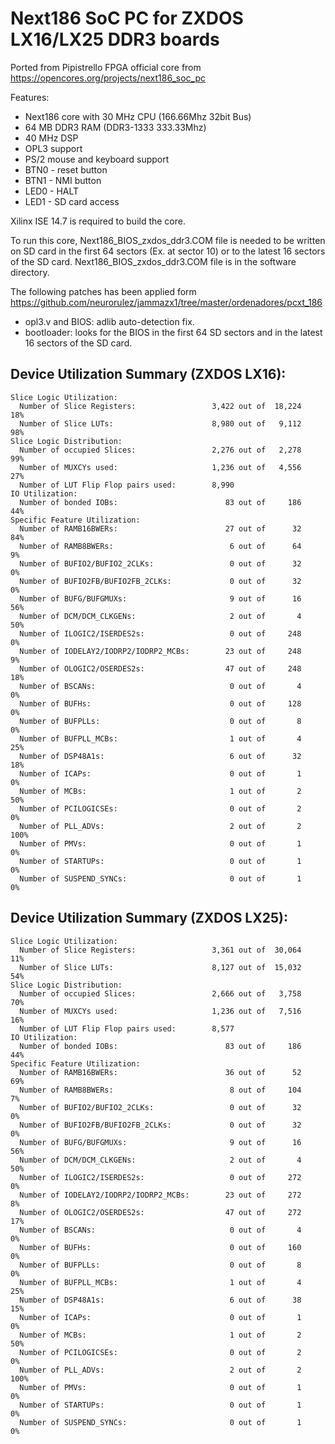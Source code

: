 # Next186 SoC PC for ZXDOS LX16/LX25 DDR3 boards
Ported from Pipistrello FPGA official core from https://opencores.org/projects/next186_soc_pc

Features:
- Next186 core with 30 MHz CPU (166.66Mhz 32bit Bus)
- 64 MB DDR3 RAM (DDR3-1333 333.33Mhz)
- 40 MHz DSP
- OPL3 support
- PS/2 mouse and keyboard support
- BTN0 - reset button
- BTN1 - NMI button
- LED0 - HALT
- LED1 - SD card access

Xilinx ISE 14.7 is required to build the core.

To run this core, Next186_BIOS_zxdos_ddr3.COM file is needed to be written on SD card in the first 64 sectors (Ex. at sector 10) or to the latest 16 sectors of the SD card.
Next186_BIOS_zxdos_ddr3.COM file is in the software directory.

The following patches has been applied form https://github.com/neurorulez/jammazx1/tree/master/ordenadores/pcxt_186
- opl3.v and BIOS: adlib auto-detection fix.
- bootloader: looks for the BIOS in the first 64 SD sectors and in the latest 16 sectors of the SD card.

## Device Utilization Summary (ZXDOS LX16):
```
Slice Logic Utilization:
  Number of Slice Registers:                 3,422 out of  18,224   18%
  Number of Slice LUTs:                      8,980 out of   9,112   98%
Slice Logic Distribution:
  Number of occupied Slices:                 2,276 out of   2,278   99%
  Number of MUXCYs used:                     1,236 out of   4,556   27%
  Number of LUT Flip Flop pairs used:        8,990
IO Utilization:
  Number of bonded IOBs:                        83 out of     186   44%
Specific Feature Utilization:
  Number of RAMB16BWERs:                        27 out of      32   84%
  Number of RAMB8BWERs:                          6 out of      64    9%
  Number of BUFIO2/BUFIO2_2CLKs:                 0 out of      32    0%
  Number of BUFIO2FB/BUFIO2FB_2CLKs:             0 out of      32    0%
  Number of BUFG/BUFGMUXs:                       9 out of      16   56%
  Number of DCM/DCM_CLKGENs:                     2 out of       4   50%
  Number of ILOGIC2/ISERDES2s:                   0 out of     248    0%
  Number of IODELAY2/IODRP2/IODRP2_MCBs:        23 out of     248    9%
  Number of OLOGIC2/OSERDES2s:                  47 out of     248   18%
  Number of BSCANs:                              0 out of       4    0%
  Number of BUFHs:                               0 out of     128    0%
  Number of BUFPLLs:                             0 out of       8    0%
  Number of BUFPLL_MCBs:                         1 out of       4   25%
  Number of DSP48A1s:                            6 out of      32   18%
  Number of ICAPs:                               0 out of       1    0%
  Number of MCBs:                                1 out of       2   50%
  Number of PCILOGICSEs:                         0 out of       2    0%
  Number of PLL_ADVs:                            2 out of       2  100%
  Number of PMVs:                                0 out of       1    0%
  Number of STARTUPs:                            0 out of       1    0%
  Number of SUSPEND_SYNCs:                       0 out of       1    0%
```

## Device Utilization Summary (ZXDOS LX25):
```
Slice Logic Utilization:
  Number of Slice Registers:                 3,361 out of  30,064   11%
  Number of Slice LUTs:                      8,127 out of  15,032   54%
Slice Logic Distribution:
  Number of occupied Slices:                 2,666 out of   3,758   70%
  Number of MUXCYs used:                     1,236 out of   7,516   16%
  Number of LUT Flip Flop pairs used:        8,577
IO Utilization:
  Number of bonded IOBs:                        83 out of     186   44%
Specific Feature Utilization:
  Number of RAMB16BWERs:                        36 out of      52   69%
  Number of RAMB8BWERs:                          8 out of     104    7%
  Number of BUFIO2/BUFIO2_2CLKs:                 0 out of      32    0%
  Number of BUFIO2FB/BUFIO2FB_2CLKs:             0 out of      32    0%
  Number of BUFG/BUFGMUXs:                       9 out of      16   56%
  Number of DCM/DCM_CLKGENs:                     2 out of       4   50%
  Number of ILOGIC2/ISERDES2s:                   0 out of     272    0%
  Number of IODELAY2/IODRP2/IODRP2_MCBs:        23 out of     272    8%
  Number of OLOGIC2/OSERDES2s:                  47 out of     272   17%
  Number of BSCANs:                              0 out of       4    0%
  Number of BUFHs:                               0 out of     160    0%
  Number of BUFPLLs:                             0 out of       8    0%
  Number of BUFPLL_MCBs:                         1 out of       4   25%
  Number of DSP48A1s:                            6 out of      38   15%
  Number of ICAPs:                               0 out of       1    0%
  Number of MCBs:                                1 out of       2   50%
  Number of PCILOGICSEs:                         0 out of       2    0%
  Number of PLL_ADVs:                            2 out of       2  100%
  Number of PMVs:                                0 out of       1    0%
  Number of STARTUPs:                            0 out of       1    0%
  Number of SUSPEND_SYNCs:                       0 out of       1    0%
```
